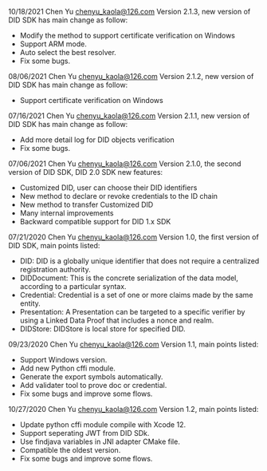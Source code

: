 ﻿10/18/2021 Chen Yu chenyu_kaola@126.com Version 2.1.3, new version of DID SDK has main change as follow:
- Modify the method to support certificate verification on Windows
- Support ARM mode.
- Auto select the best resolver.
- Fix some bugs.

08/06/2021 Chen Yu chenyu_kaola@126.com Version 2.1.2, new version of DID SDK has main change as follow:
- Support certificate verification on Windows


07/16/2021 Chen Yu chenyu_kaola@126.com Version 2.1.1, new version of DID SDK has main change as follow:
- Add more detail log for DID objects verification
- Fix some bugs.

07/06/2021 Chen Yu chenyu_kaola@126.com Version 2.1.0, the second version of DID SDK, DID 2.0 SDK new features:

- Customized DID, user can choose their DID identifiers
- New method to declare or revoke credentials to the ID chain
- New method to transfer Customized DID
- Many internal improvements
- Backward compatible support for DID 1.x SDK



07/21/2020 Chen Yu chenyu_kaola@126.com Version 1.0, the first version of DID SDK, main points listed:

- DID: DID is a globally unique identifier that does not require a centralized registration authority.
- DIDDocument: This is the concrete serialization of the data model, according to a particular syntax.
- Credential: Credential is a set of one or more claims made by the same entity.
- Presentation: A Presentation can be targeted to a specific verifier by using a Linked Data Proof that includes a nonce and realm.
- DIDStore: DIDStore is local store for specified DID.

09/23/2020 Chen Yu chenyu_kaola@126.com Version 1.1, main points listed:

- Support Windows version.
- Add new Python cffi module.
- Generate the export symbols automatically.
- Add validater tool to prove doc or credential.
- Fix some bugs and improve some flows.

10/27/2020 Chen Yu chenyu_kaola@126.com Version 1.2, main points listed:

- Update python cffi module compile with Xcode 12.
- Support seperating JWT from DID SDk.
- Use findjava variables in JNI adapter CMake file.
- Compatible the oldest version.
- Fix some bugs and improve some flows.
